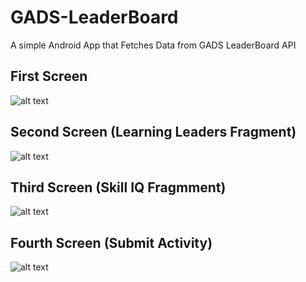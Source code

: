 # GADS-LeaderBoard
A simple Android App that Fetches Data from GADS LeaderBoard API

## First Screen
![alt text](https://github.com/EricoMartin/GADS-LeaderBoard/blob/master/app/src/main/res/drawable/screen.png)

## Second Screen (Learning Leaders Fragment)
![alt text](https://github.com/EricoMartin/GADS-LeaderBoard/blob/master/app/src/main/res/drawable/screen2.png)

## Third Screen (Skill IQ Fragmment)
![alt text](https://github.com/EricoMartin/GADS-LeaderBoard/blob/master/app/src/main/res/drawable/screen3.png)

## Fourth Screen (Submit Activity)
![alt text](https://github.com/EricoMartin/GADS-LeaderBoard/blob/master/app/src/main/res/drawable/screen4.png)
